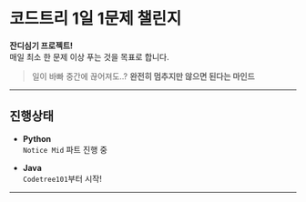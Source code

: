 # 코드트리 1일 1문제 챌린지

**잔디심기 프로젝트!**  
매일 최소 한 문제 이상 푸는 것을 목표로 합니다.  

> 일이 바빠 중간에 끊어져도..?
> **완전히 멈추지만 않으면 된다는 마인드**

---

## 진행상태

- **Python**  
  `Notice Mid` 파트 진행 중

- **Java**  
  `Codetree101`부터 시작!

---

